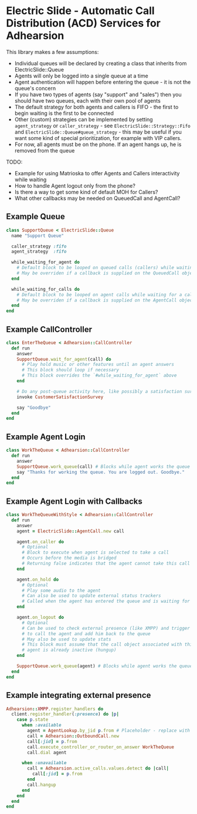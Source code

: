 Electric Slide - Automatic Call Distribution (ACD) Services for Adhearsion
====================================================================

This library makes a few assumptions:

* Individual queues will be declared by creating a class that inherits from ElectricSlide::Queue
* Agents will only be logged into a single queue at a time
* Agent authentication will happen before entering the queue - it is not the queue's concern
* If you have two types of agents (say "support" and "sales") then you should have two queues, each with their own pool of agents
* The default strategy for both agents and callers is FIFO - the first to begin waiting is the first to be connected
* Other (custom) strategies can be implemented by setting `agent_strategy` or `caller_strategy` - see `ElectricSlide::Strategy::Fifo` and `ElectricSlide::Queue#queue_strategy` - this may be useful if you want some kind of special prioritization, for example with VIP callers.
* For now, all agents must be on the phone. If an agent hangs up, he is removed from the queue

TODO:
* Example for using Matrioska to offer Agents and Callers interactivity while waiting
* How to handle Agent logout only from the phone?
* Is there a way to get some kind of default MOH for Callers?
* What other callbacks may be needed on QueuedCall and AgentCall?

Example Queue
-------------

```Ruby
class SupportQueue < ElectricSlide::Queue
  name "Support Queue"

  caller_strategy :fifo
  agent_strategy  :fifo

  while_waiting_for_agent do
    # Default block to be looped on queued calls (callers) while waiting for an agent
    # May be overriden if a callback is supplied on the QueuedCall object
  end

  while_waiting_for_calls do
    # Default block to be looped on agent calls while waiting for a caller
    # May be overriden if a callback is supplied on the AgentCall object
  end
end
```


Example CallController
----------------------

```Ruby
class EnterTheQueue < Adhearsion::CallController
  def run
    answer
    SupportQueue.wait_for_agent(call) do
      # Play hold music or other features until an agent answers
      # This block should loop if necessary
      # This block overrides the `#while_waiting_for_agent` above
    end

    # Do any post-queue activity here, like possibly a satisfaction survey
    invoke CustomerSatisfactionSurvey

    say "Goodbye"
  end
end
```


Example Agent Login
-------------------

```Ruby
class WorkTheQueue < Adhearsion::CallController
  def run
    answer
    SupportQueue.work_queue(call) # Blocks while agent works the queue
    say "Thanks for working the queue. You are logged out. Goodbye."
  end
end
```


Example Agent Login with Callbacks
----------------------------------

```Ruby
class WorkTheQueueWithStyle < Adhearsion::CallController
  def run
    answer
    agent = ElectricSlide::AgentCall.new call

    agent.on_caller do
      # Optional
      # Block to execute when agent is selected to take a call
      # Occurs before the media is bridged
      # Returning false indicates that the agent cannot take this call
    end

    agent.on_hold do
      # Optional 
      # Play some audio to the agent
      # Can also be used to update external status trackers
      # Called when the agent has entered the queue and is waiting for a call
    end

    agent.on_logout do
      # Optional
      # Can be used to check external presence (like XMPP) and trigger something
      # to call the agent and add him back to the queue
      # May also be used to update stats
      # This block must assume that the call object associated with this
      # agent is already inactive (hungup)
    end

    SupportQueue.work_queue(agent) # Blocks while agent works the queue
  end
end
```


Example integrating external presence
-------------------------------------

```Ruby
Adhearsion::XMPP.register_handlers do
  client.register_handler(:presence) do |p|
    case p.state
      when :available
        agent = AgentLookup.by_jid p.from # Placeholder - replace with something that gets a voice address
        call = Adhearsion::OutboundCall.new
        call[:jid] = p.from
        call.execute_controller_or_router_on_answer WorkTheQueue
        call.dial agent

      when :unavailable
        call = Adhearsion.active_calls.values.detect do |call|
          call[:jid] = p.from
        end
        call.hangup
      end
    end
  end
end
```

